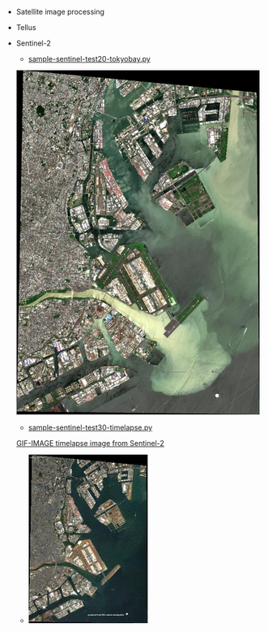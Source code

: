 - Satellite image processing
- Tellus 
- Sentinel-2
    - [sample-sentinel-test20-tokyobay.py](https://github.com/fahmifahim/satellite-image-processing/blob/master/sentinel-test20-tokyobay.py)

    ![sample image from Sentinel-2](images/Masked_Tokyo_Bay.jpg "Tokyo Bay from Sentinel-2")

    - [sample-sentinel-test30-timelapse.py](https://github.com/fahmifahim/satellite-image-processing/blob/master/sentinel-test30-timelapse.py)

    [GIF-IMAGE timelapse image from Sentinel-2](https://fahmifahim.files.wordpress.com/2020/08/sentinel-test30-timelapse-tokyobay-1.gif)

    - ![GIF-IMAGE timelapse small](sentinel-test50.gif)
